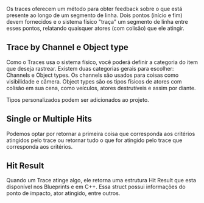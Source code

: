 Os traces oferecem um método para obter feedback sobre o que está presente ao longo de um segmento de linha. Dois pontos (início e fim) devem fornecidos e o sistema físico "traça" um segmento de linha entre esses pontos, relatando quaisquer atores (com colisão) que ele atingir.

## Trace by Channel e Object type

Como o Traces usa o sistema físico, você poderá definir a categoria do item que deseja rastrear. Existem duas categorias gerais para escolher: Channels e Object types. Os channels são usados ​​para coisas como visibilidade e câmera. Object types são os tipos físicos de atores com colisão em sua cena, como veículos, atores destrutíveis e assim por diante.

Tipos personalizados podem ser adicionados ao projeto.

## Single or Multiple Hits

Podemos optar por retornar a primeira coisa que corresponda aos critérios atingidos pelo trace ou  retornar tudo o que for atingido pelo trace que corresponda aos critérios.

## Hit Result

Quando um Trace atinge algo, ele retorna uma estrutura Hit Result que esta disponível nos Blueprints e em C++. Essa struct possui informações do ponto de impacto, ator atingido, entre outros.



